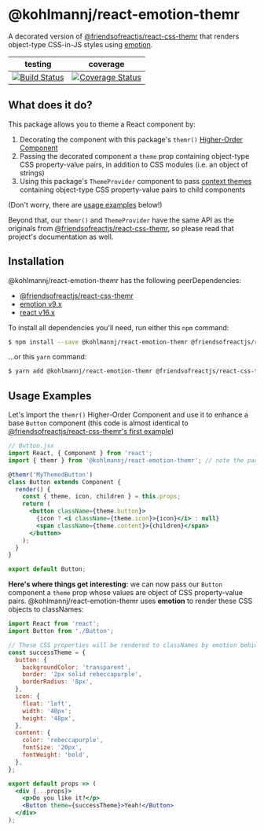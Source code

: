 # @kohlmannj/react-emotion-themr

A decorated version of [@friendsofreactjs/react-css-themr](https://github.com/FriendsOfReactJS/react-css-themr) that renders object-type CSS-in-JS styles using [emotion](https://emotion.sh).

| testing | coverage |
| ------- | ---------|
| [![Build Status](https://travis-ci.org/kohlmannj/react-emotion-themr.svg?branch=master)](https://travis-ci.org/kohlmannj/react-emotion-themr) | [![Coverage Status](https://coveralls.io/repos/github/kohlmannj/react-emotion-themr/badge.svg?branch=master)](https://coveralls.io/github/kohlmannj/react-emotion-themr?branch=master) |

## What does it do?

This package allows you to theme a React component by:

1. Decorating the component with this package's `themr()` [Higher-Order Component](https://reactjs.org/docs/higher-order-components.html)
2. Passing the decorated component a `theme` prop containing object-type CSS property-value pairs, in addition to CSS modules (i.e. an object of strings)
3. Using this package's `ThemeProvider` component to pass [context themes](https://github.com/FriendsOfReactJS/react-css-themr#context-theming) containing object-type CSS property-value pairs to child components

(Don't worry, there are [usage examples](#usage-examples) below!)

Beyond that, our `themr()` and `ThemeProvider` have the same API as the originals from [@friendsofreactjs/react-css-themr](https://github.com/FriendsOfReactJS/react-css-themr), so please read that project's documentation as well.

## Installation

@kohlmannj/react-emotion-themr has the following peerDependencies:

- [@friendsofreactjs/react-css-themr](https://npmjs.com/package/@friendsofreactjs/react-css-themr)
- [emotion v9.x](https://www.npmjs.com/package/emotion)
- [react v16.x](https://www.npmjs.com/package/react)

To install all dependencies you'll need, run either this `npm` command:

```bash
$ npm install --save @kohlmannj/react-emotion-themr @friendsofreactjs/react-css-themr emotion react
```

…or this `yarn` command:

```bash
$ yarn add @kohlmannj/react-emotion-themr @friendsofreactjs/react-css-themr emotion react
```

## Usage Examples

Let's import the `themr()` Higher-Order Component and use it to enhance a base `Button` component (this code is almost identical to [@friendsofreactjs/react-css-themr's first example](https://github.com/FriendsOfReactJS/react-css-themr#how-does-it-work))

```jsx
// Button.jsx
import React, { Component } from 'react';
import { themr } from '@kohlmannj/react-emotion-themr'; // note the package name!

@themr('MyThemedButton')
class Button extends Component {
  render() {
    const { theme, icon, children } = this.props;
    return (
      <button className={theme.button}>
        {icon ? <i className={theme.icon}>{icon}</i> : null}
        <span className={theme.content}>{children}</span>
      </button>
    );
  }
}

export default Button;
```

**Here's where things get interesting:** we can now pass our `Button` component a `theme` prop whose values are object of CSS property-value pairs. @kohlmannj/react-emotion-themr uses **emotion** to render these CSS objects to classNames:

```jsx
import React from 'react';
import Button from './Button';

// These CSS properties will be rendered to classNames by emotion behind the scenes!
const successTheme = {
  button: {
    backgroundColor: 'transparent',
    border: '2px solid rebeccapurple',
    borderRadius: '8px',
  },
  icon: {
    float: 'left',
    width: '48px';
    height: '48px',
  },
  content: {
    color: 'rebeccapurple',
    fontSize: '20px',
    fontWeight: 'bold',
  },
};

export default props => (
  <div {...props}>
    <p>Do you like it?</p>
    <Button theme={successTheme}>Yeah!</Button>
  </div>
);
```
